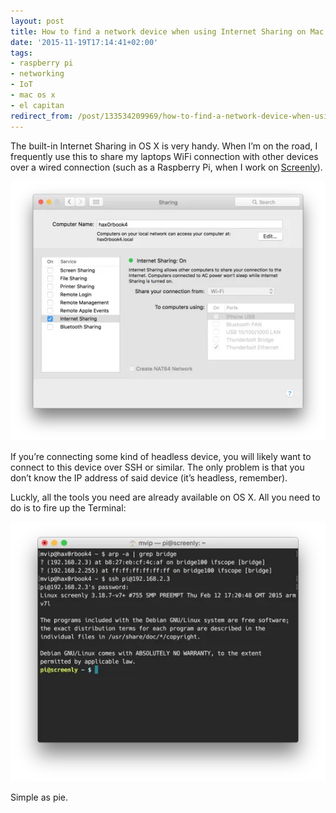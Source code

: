 ```yaml
---
layout: post
title: How to find a network device when using Internet Sharing on Mac OS X
date: '2015-11-19T17:14:41+02:00'
tags:
- raspberry pi
- networking
- IoT
- mac os x
- el capitan
redirect_from: /post/133534209969/how-to-find-a-network-device-when-using-internet
---
```

The built-in Internet Sharing in OS X is very handy. When I’m on the road, I frequently use this to share my laptops WiFi connection with other devices over a wired connection (such as a Raspberry Pi, when I work on [Screenly](http://www.screenlyapp.com)).

![Internet Sharing on OS X](/tumblr_files/tumblr_inline_ny2ky0ZeW01skxjxc_540.webp)

If you’re connecting some kind of headless device, you will likely want to connect to this device over SSH or similar. The only problem is that you don’t know the IP address of said device (it’s headless, remember).

Luckly, all the tools you need are already available on OS X. All you need to do is to fire up the Terminal:

![arp scan and SSH](/tumblr_files/tumblr_inline_ny2kysKTry1skxjxc_540.webp)

Simple as pie.
